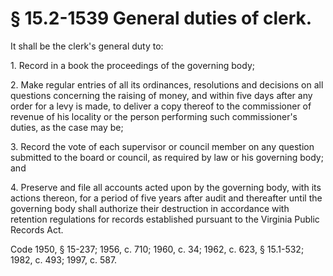 # § 15.2-1539 General duties of clerk.

<p>It shall be the clerk's general duty to:</p><p>1. Record in a book the proceedings of the governing body;</p><p>2. Make regular entries of all its ordinances, resolutions and decisions on all questions concerning the raising of money, and within five days after any order for a levy is made, to deliver a copy thereof to the commissioner of revenue of his locality or the person performing such commissioner's duties, as the case may be;</p><p>3. Record the vote of each supervisor or council member on any question submitted to the board or council, as required by law or his governing body; and</p><p>4. Preserve and file all accounts acted upon by the governing body, with its actions thereon, for a period of five years after audit and thereafter until the governing body shall authorize their destruction in accordance with retention regulations for records established pursuant to the Virginia Public Records Act.</p><p>Code 1950, § 15-237; 1956, c. 710; 1960, c. 34; 1962, c. 623, § 15.1-532; 1982, c. 493; 1997, c. 587.</p>